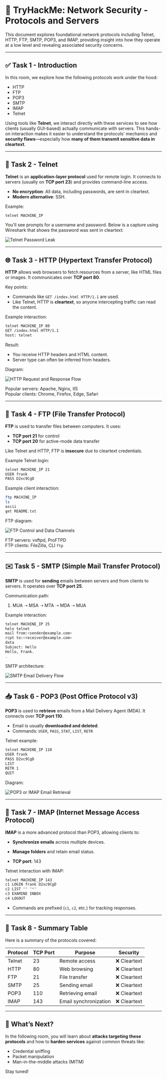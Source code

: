 # 📡 TryHackMe: Network Security - Protocols and Servers

This document explores foundational network protocols including Telnet, HTTP, FTP, SMTP, POP3, and IMAP, providing insight into how they operate at a low level and revealing associated security concerns.

---

## ✅ Task 1 - Introduction

In this room, we explore how the following protocols work under the hood:

- HTTP
- FTP
- POP3
- SMTP
- IMAP
- Telnet

Using tools like **Telnet**, we interact directly with these services to see how clients (usually GUI-based) actually communicate with servers. This hands-on interaction makes it easier to understand the protocols’ mechanics and **security flaws**—especially how **many of them transmit sensitive data in cleartext**.

---

## 🔐 Task 2 - Telnet

**Telnet** is an **application-layer protocol** used for remote login. It connects to servers (usually on **TCP port 23**) and provides command-line access.

- **No encryption**: All data, including passwords, are sent in cleartext.
- **Modern alternative**: SSH.

Example:

```bash
telnet MACHINE_IP
```

You'll see prompts for a username and password. Below is a capture using Wireshark that shows the password was sent in cleartext:

![Telnet Password Leak](https://github.com/user-attachments/assets/8585c3c1-8981-4833-9435-92beb2e0a528)

---

## 🌐 Task 3 - HTTP (Hypertext Transfer Protocol)

**HTTP** allows web browsers to fetch resources from a server, like HTML files or images. It communicates over **TCP port 80**.

Key points:

- Commands like `GET /index.html HTTP/1.1` are used.
- Like Telnet, HTTP is **cleartext**, so anyone intercepting traffic can read the content.

Example interaction:

```bash
telnet MACHINE_IP 80
GET /index.html HTTP/1.1
host: telnet
```

Result:

- You receive HTTP headers and HTML content.
- Server type can often be inferred from headers.

Diagram:

![HTTP Request and Response Flow](https://github.com/user-attachments/assets/a3a7659c-19d3-49c0-9590-b66f47e18ad6)

Popular servers: Apache, Nginx, IIS  
Popular clients: Chrome, Firefox, Edge, Safari

---

## 📁 Task 4 - FTP (File Transfer Protocol)

**FTP** is used to transfer files between computers. It uses:

- **TCP port 21** for control
- **TCP port 20** for active-mode data transfer

Like Telnet and HTTP, FTP is **insecure** due to cleartext credentials.

Example Telnet login:

```bash
telnet MACHINE_IP 21
USER frank
PASS D2xc9CgD
```

Example client interaction:

```bash
ftp MACHINE_IP
ls
ascii
get README.txt
```

FTP diagram:

![FTP Control and Data Channels](https://github.com/user-attachments/assets/a36372ce-785e-4d06-859e-056dba0b8ba2)

FTP servers: vsftpd, ProFTPD  
FTP clients: FileZilla, CLI `ftp`

---

## ✉️ Task 5 - SMTP (Simple Mail Transfer Protocol)

**SMTP** is used for **sending** emails between servers and from clients to servers. It operates over **TCP port 25**.

Communication path:

1. MUA ➝ MSA ➝ MTA ➝ MDA ➝ MUA

Example interaction:

```bash
telnet MACHINE_IP 25
helo telnet
mail from:<sender@example.com>
rcpt to:<receiver@example.com>
data
Subject: Hello
Hello, Frank.
.
```

SMTP architecture:

![SMTP Email Delivery Flow](https://github.com/user-attachments/assets/7701954a-80bf-4eb1-9229-b599a32a798b)

---

## 📥 Task 6 - POP3 (Post Office Protocol v3)

**POP3** is used to **retrieve** emails from a Mail Delivery Agent (MDA). It connects over **TCP port 110**.

- Email is usually **downloaded and deleted**.
- Commands: `USER`, `PASS`, `STAT`, `LIST`, `RETR`

Telnet example:

```bash
telnet MACHINE_IP 110
USER frank
PASS D2xc9CgD
LIST
RETR 1
QUIT
```

Diagram:

![POP3 or IMAP Email Retrieval](https://github.com/user-attachments/assets/223743ba-ba2b-4517-9894-09692b3ba09e)

---

## 🔄 Task 7 - IMAP (Internet Message Access Protocol)

**IMAP** is a more advanced protocol than POP3, allowing clients to:

- **Synchronize emails** across multiple devices.
- **Manage folders** and retain email status.

- **TCP port**: 143

Telnet interaction with IMAP:

```bash
telnet MACHINE_IP 143
c1 LOGIN frank D2xc9CgD
c2 LIST "" "*"
c3 EXAMINE INBOX
c4 LOGOUT
```

- Commands are prefixed (`c1`, `c2`, etc.) for tracking responses.

---

## 🧾 Task 8 - Summary Table

Here is a summary of the protocols covered:

| Protocol | TCP Port | Purpose               | Security   |
|----------|----------|------------------------|------------|
| Telnet   | 23       | Remote access          | ❌ Cleartext |
| HTTP     | 80       | Web browsing           | ❌ Cleartext |
| FTP      | 21       | File transfer          | ❌ Cleartext |
| SMTP     | 25       | Sending email          | ❌ Cleartext |
| POP3     | 110      | Retrieving email       | ❌ Cleartext |
| IMAP     | 143      | Email synchronization  | ❌ Cleartext |

---

## 🚀 What’s Next?

In the following room, you will learn about **attacks targeting these protocols** and how to **harden services** against common threats like:

- Credential sniffing
- Packet manipulation
- Man-in-the-middle attacks (MITM)

Stay tuned!
